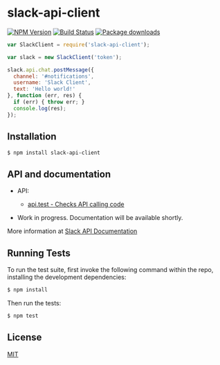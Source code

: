 slack-api-client
==============

[![NPM Version](https://badge.fury.io/js/slack-api-client.svg)](https://npmjs.org/package/slack-api-client)
[![Build Status](https://api.travis-ci.org/germanrcuriel/slack-api-client.svg?branch=master)](https://travis-ci.org/germanrcuriel/slack-api-client)
[![Package downloads](http://img.shields.io/npm/dm/slack-api-client.svg)](https://npmjs.org/package/slack-api-client)

```javascript
var SlackClient = require('slack-api-client');

var slack = new SlackClient('token');

slack.api.chat.postMessage({
  channel: '#notifications',
  username: 'Slack Client',
  text: 'Hello world!'
}, function (err, res) {
  if (err) { throw err; }
  console.log(res);
});
```

## Installation

```sh
$ npm install slack-api-client
```

## API and documentation

  - API:
    - [api.test - Checks API calling code](docs/api.md#api.test-checks-api-calling-code)

  - Work in progress. Documentation will be available shortly.

More information at [Slack API Documentation](https://api.slack.com/methods/)


## Running Tests

To run the test suite, first invoke the following command within the repo, installing the development dependencies:

```sh
$ npm install
```

Then run the tests:

```sh
$ npm test
```

## License

[MIT](LICENSE.md)

